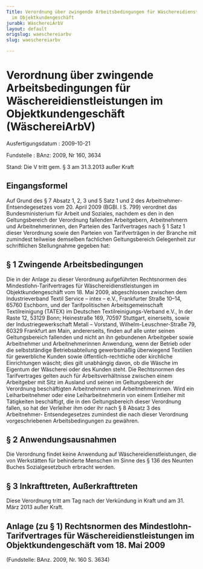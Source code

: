 ```yaml
---
Title: Verordnung über zwingende Arbeitsbedingungen für Wäschereidienstleistungen
  im Objektkundengeschäft
jurabk: WäschereiArbV
layout: default
origslug: waeschereiarbv
slug: waeschereiarbv

---
```


# Verordnung über zwingende Arbeitsbedingungen für Wäschereidienstleistungen im Objektkundengeschäft (WäschereiArbV)

Ausfertigungsdatum
:   2009-10-21

Fundstelle
:   BAnz: 2009, Nr 160, 3634

Stand: Die V tritt gem. § 3 am 31.3.2013 außer Kraft

## Eingangsformel

Auf Grund des § 7 Absatz 1, 2, 3 und 5 Satz 1 und 2 des Arbeitnehmer-
Entsendegesetzes vom 20. April 2009 (BGBl. I S. 799) verordnet das
Bundesministerium für Arbeit und Soziales, nachdem es den in den
Geltungsbereich der Verordnung fallenden Arbeitgebern, Arbeitnehmern
und Arbeitnehmerinnen, den Parteien des Tarifvertrages nach § 1 Satz 1
dieser Verordnung sowie den Parteien von Tarifverträgen in der Branche
mit zumindest teilweise demselben fachlichen Geltungsbereich
Gelegenheit zur schriftlichen Stellungnahme gegeben hat:


## § 1 Zwingende Arbeitsbedingungen

Die in der Anlage zu dieser Verordnung aufgeführten Rechtsnormen des
Mindestlohn-Tarifvertrages für Wäschereidienstleistungen im
Objektkundengeschäft vom 18. Mai 2009, abgeschlossen zwischen dem
Industrieverband Textil Service – intex – e.V., Frankfurter Straße
10–14, 65760 Eschborn, und der Tarifpolitischen Arbeitsgemeinschaft
Textilreinigung (TATEX) im Deutschen Textilreinigungs-Verband e.V., In
der Raste 12, 53129 Bonn; Heinestraße 169, 70597 Stuttgart,
einerseits, sowie der Industriegewerkschaft Metall – Vorstand,
Wilhelm-Leuschner-Straße 79, 60329 Frankfurt am Main, andererseits,
finden auf alle unter seinen Geltungsbereich fallenden und nicht an
ihn gebundenen Arbeitgeber sowie Arbeitnehmer und Arbeitnehmerinnen
Anwendung, wenn der Betrieb oder die selbstständige Betriebsabteilung
gewerbsmäßig überwiegend Textilien für gewerbliche Kunden sowie
öffentlich-rechtliche oder kirchliche Einrichtungen wäscht; dies gilt
unabhängig davon, ob die Wäsche im Eigentum der Wäscherei oder des
Kunden steht. Die Rechtsnormen des Tarifvertrages gelten auch für
Arbeitsverhältnisse zwischen einem Arbeitgeber mit Sitz im Ausland und
seinen im Geltungsbereich der Verordnung beschäftigten Arbeitnehmern
und Arbeitnehmerinnen. Wird ein Leiharbeitnehmer oder eine
Leiharbeitnehmerin von einem Entleiher mit Tätigkeiten beschäftigt,
die in den Geltungsbereich dieser Verordnung fallen, so hat der
Verleiher ihm oder ihr nach § 8 Absatz 3 des Arbeitnehmer-
Entsendegesetzes zumindest die nach dieser Verordnung vorgeschriebenen
Arbeitsbedingungen zu gewähren.


## § 2 Anwendungsausnahmen

Die Verordnung findet keine Anwendung auf Wäschereidienstleistungen,
die von Werkstätten für behinderte Menschen im Sinne des § 136 des
Neunten Buches Sozialgesetzbuch erbracht werden.


## § 3 Inkrafttreten, Außerkrafttreten

Diese Verordnung tritt am Tag nach der Verkündung in Kraft und am 31.
März 2013 außer Kraft.


## Anlage (zu § 1) Rechtsnormen des Mindestlohn-Tarifvertrages für Wäschereidienstleistungen im Objektkundengeschäft vom 18. Mai 2009

(Fundstelle: BAnz. 2009, Nr. 160 S. 3634)
